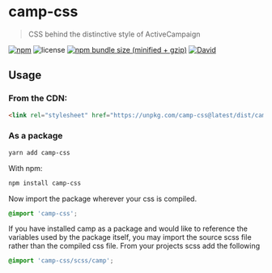 # camp-css

> CSS behind the distinctive style of ActiveCampaign

[![npm](https://img.shields.io/npm/v/camp-css.svg)](https://www.npmjs.com/package/camp-css)
![license](https://img.shields.io/github/license/activecampaign/camp-css.svg)
[![npm bundle size (minified + gzip)](https://img.shields.io/bundlephobia/min/camp-css.svg)](https://bundlephobia.com/result?p=camp-css)
[![David](https://img.shields.io/david/dev/activecampaign/camp-css.svg)](https://david-dm.org/activecampaign/camp-css?type=dev)

## Usage

### From the CDN:

```html
<link rel="stylesheet" href="https://unpkg.com/camp-css@latest/dist/camp.min.css">
```

### As a package

```sh
yarn add camp-css
```

With npm:

```sh
npm install camp-css
```

Now import the package wherever your css is compiled.

```css
@import 'camp-css';
```


If you have installed camp as a package and would like to reference the variables used by the package itself, you may import the source scss file rather than the compiled css file. From your projects scss add the following

```scss
@import 'camp-css/scss/camp';
```
